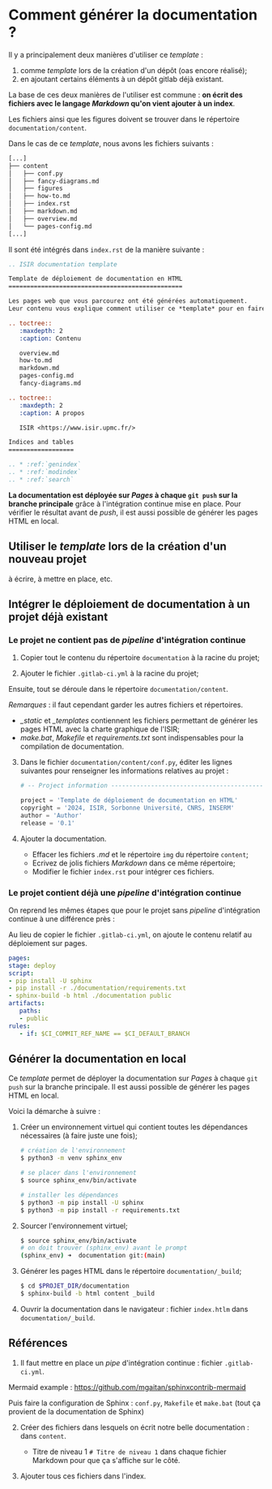 # Comment générer la documentation ?

Il y a principalement deux manières d'utiliser ce *template* :

1. comme *template* lors de la création d'un dépôt (oas encore réalisé);
2. en ajoutant certains éléments à un dépôt gitlab déjà existant.

La base de ces deux manières de l'utiliser est commune : **on écrit des fichiers avec le langage *Markdown* qu'on vient ajouter à un index**.

Les fichiers ainsi que les figures doivent se trouver dans le répertoire `documentation/content`. 

Dans le cas de ce *template*, nous avons les fichiers suivants :

```bash
[...]
├── content
│   ├── conf.py
│   ├── fancy-diagrams.md
│   ├── figures
│   ├── how-to.md
│   ├── index.rst
│   ├── markdown.md
│   ├── overview.md
│   └── pages-config.md
[...]
```

Il sont été intégrés dans `index.rst` de la manière suivante :

```rst
.. ISIR documentation template

Template de déploiement de documentation en HTML
================================================

Les pages web que vous parcourez ont été générées automatiquement.
Leur contenu vous explique comment utiliser ce *template* pour en faire de même.

.. toctree::
   :maxdepth: 2
   :caption: Contenu

   overview.md
   how-to.md
   markdown.md
   pages-config.md
   fancy-diagrams.md

.. toctree::
   :maxdepth: 2
   :caption: A propos

   ISIR <https://www.isir.upmc.fr/>

Indices and tables
==================

.. * :ref:`genindex`
.. * :ref:`modindex`
.. * :ref:`search`
```

**La documentation est déployée sur *Pages* à chaque `git push` sur la branche principale** grâce à l'intégration continue mise en place.
Pour vérifier le résultat avant de *push*, il est aussi possible de générer les pages HTML en local.


## Utiliser le *template* lors de la création d'un nouveau projet

à écrire, à mettre en place, etc.



## Intégrer le déploiement de documentation à un projet déjà existant

### Le projet ne contient pas de *pipeline* d'intégration continue

1. Copier tout le contenu du répertoire `documentation` à la racine du projet;

2. Ajouter le fichier `.gitlab-ci.yml` à la racine du projet;

Ensuite, tout se déroule dans le répertoire `documentation/content`.

*Remarques* : il faut cependant garder les autres fichiers et répertoires.
- *_static* et *_templates* contiennent les fichiers permettant de générer les pages HTML avec la charte graphique de l'ISIR;
- *make.bat*, *Makefile* et *requirements.txt* sont indispensables pour la compilation de documentation.

3. Dans le fichier `documentation/content/conf.py`, éditer les lignes suivantes pour renseigner les informations relatives au projet :

   ```python
   # -- Project information -----------------------------------------------------

   project = 'Template de déploiement de documentation en HTML'
   copyright = '2024, ISIR, Sorbonne Université, CNRS, INSERM' 
   author = 'Author'
   release = '0.1'
   ```

4. Ajouter la documentation.

   - Effacer les fichiers *.md* et le répertoire `img` du répertoire `content`;
   - Ecrivez de jolis fichiers *Markdown* dans ce même répertoire;
   - Modifier le fichier `index.rst` pour intégrer ces fichiers.

### Le projet contient déjà une *pipeline* d'intégration continue

On reprend les mêmes étapes que pour le projet sans *pipeline* d'intégration continue à une différence près :

Au lieu de copier le fichier `.gitlab-ci.yml`, on ajoute le contenu relatif au déploiement sur pages.

```yml
pages:
stage: deploy
script:
- pip install -U sphinx
- pip install -r ./documentation/requirements.txt
- sphinx-build -b html ./documentation public
artifacts:
   paths:
   - public
rules:
   - if: $CI_COMMIT_REF_NAME == $CI_DEFAULT_BRANCH
```

## Générer la documentation en local

Ce *template* permet de déployer la documentation sur *Pages* à chaque `git push` sur la branche principale.
Il est aussi possible de générer les pages HTML en local.

Voici la démarche à suivre :

1. Créer un environnement virtuel qui contient toutes les dépendances nécessaires (à faire juste une fois);

   ```bash
   # création de l'environnement
   $ python3 -m venv sphinx_env

   # se placer dans l'environnement
   $ source sphinx_env/bin/activate

   # installer les dépendances
   $ python3 -m pip install -U sphinx
   $ python3 -m pip install -r requirements.txt
   ```

2. Sourcer l'environnement virtuel;

   ```bash
   $ source sphinx_env/bin/activate
   # on doit trouver (sphinx_env) avant le prompt
   (sphinx_env) ➜  documentation git:(main)
   ```

3. Générer les pages HTML dans le répertoire `documentation/_build`;

   ```bash
   $ cd $PROJET_DIR/documentation
   $ sphinx-build -b html content _build
   ```

4. Ouvrir la documentation dans le navigateur : fichier `index.htlm` dans `documentation/_build`.


## Références

1. Il faut mettre en place un *pipe* d'intégration continue : fichier `.gitlab-ci.yml`.

Mermaid example : https://github.com/mgaitan/sphinxcontrib-mermaid

Puis faire la configuration de Sphinx : `conf.py`, `Makefile` et `make.bat` (tout ça provient de la documentation de Sphinx)

2. Créer des fichiers dans lesquels on écrit notre belle documentation : dans `content`.

    - Titre de niveau 1 `# Titre de niveau 1` dans chaque fichier Markdown pour que ça s'affiche sur le côté.

3. Ajouter tous ces fichiers dans l'index.

    
